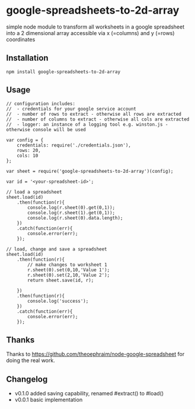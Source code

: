 # google-spreadsheets-to-2d-array
simple node module to transform all worksheets in a google spreadsheet into a 2 dimensional array accessible
via x (=columns) and y (=rows) coordinates

## Installation

    npm install google-spreadsheets-to-2d-array

## Usage


	// configuration includes:
	//  - credentials for your google service account
	//  - number of rows to extract - otherwise all rows are extracted
	//  - number of columns to extract - otherwise all cols are extracted
	//  - logger: an instance of a logging tool e.g. winston.js - otherwise console will be used

	var config = {
		credentials: require('./credentials.json'),
		rows: 20,
		cols: 10
	};

	var sheet = require('google-spreadsheets-to-2d-array')(config);

	var id = '<your-spreadsheet-id>';

	// load a spreadsheet
	sheet.load(id)
    	.then(function(r){
    		console.log(r.sheet(0).get(0,1));
    		console.log(r.sheet(1).get(0,1));
    		console.log(r.sheet(0).data.length);
    	})
    	.catch(function(err){
    		console.error(err);
    	});

	// load, change and save a spreadsheet
	sheet.load(id)
    	.then(function(r){
    		// make changes to worksheet 1
    		r.sheet(0).set(0,10,'Value 1');
    		r.sheet(0).set(2,10,'Value 2');
    		return sheet.save(id, r);

    	})
    	.then(function(r){
    		console.log('success');
    	})
    	.catch(function(err){
    		console.error(err);
    	});


## Thanks

Thanks to https://github.com/theoephraim/node-google-spreadsheet for doing the real work.


## Changelog

- v0.1.0 added saving capability, renamed #extract() to #load()
- v0.0.1 basic implementation